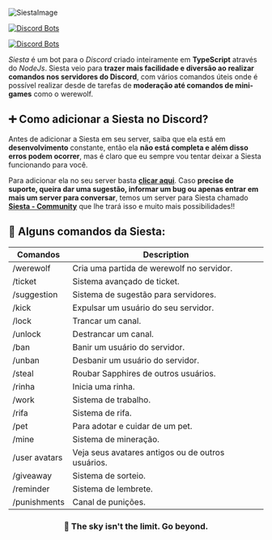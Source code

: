 
![SiestaImage](https://i.imgur.com/u7wSqyr.png)

[![Discord Bots](https://top.gg/api/widget/status/966064596328792084.svg)](https://top.gg/bot/754548334328283137)

[![Discord Bots](https://top.gg/api/widget/966064596328792084.svg)](https://top.gg/bot/966064596328792084)

*Siesta* é um bot para o *Discord* criado inteiramente em **TypeScript** através do *NodeJs*. Siesta veio para **trazer mais facilidade e diversão ao realizar comandos nos servidores do Discord**, com vários comandos úteis onde é possível realizar desde de tarefas de **moderação até comandos de mini-games** como o werewolf.

##  ➕ Como adicionar a Siesta no Discord?

Antes de adicionar a Siesta em seu server, saiba que ela está em **desenvolvimento** constante, então ela **não está completa e além disso erros podem ocorrer**, mas é claro que eu sempre vou tentar deixar a Siesta funcionando para você.

Para adicionar ela no seu server basta **[clicar aqui](https://discord.com/api/oauth2/authorize?client_id=966064596328792084&permissions=1532498934903&scope=applications.commands%20bot)**. Caso **precise de suporte, queira dar uma sugestão, informar um bug ou apenas entrar em mais um server para conversar**, temos um server para Siesta chamado **[Siesta - Community](https://discord.gg/ku84Gmt6hZ)** que lhe trará isso e muito mais possibilidades!!

## 🚀 Alguns comandos da Siesta:
  <section class="list-commands" id="commands">
        <div class="cmd-info">
        </div>
        <div class="cmds">
          <table class="table-data">
            <thead>
              <tr>
                <th>Comandos</th>
                <th>Description</th>
              </tr>
            </thead>
            <tbody>
              <tr>
                <td>/werewolf</td>
                <td> Cria uma partida de werewolf no servidor.</td>
              </tr>
              <tr>
                <td>/ticket </td>
                <td> Sistema avançado de ticket. </td>
              </tr>
              <tr>
                <td>/suggestion</td>
                <td> Sistema de sugestão para servidores. </td>
              </tr>
              <tr>
                <td>/kick</td>
                <td> Expulsar um usuário do seu servidor.</td>
              </tr>
              <tr>
                <td>/lock</td>
                <td> Trancar um canal.</td>
              </tr>
              <tr>
                <td>/unlock</td>
                <td> Destrancar um canal.</td>
              </tr>
<tr>
                <td>/ban</td>
                <td> Banir um usuário do servidor.</td>
              </tr>

<tr>
                <td>/unban</td>
                <td> Desbanir um usuário do servidor.</td>
              </tr>
<tr>
                <td>/steal</td>
                <td> Roubar Sapphires de outros usuários.</td>
              </tr>
<tr>
                <td>/rinha</td>
                <td> Inicia uma rinha.</td>
              </tr>
<tr>
                <td>/work</td>
                <td> Sistema de trabalho.</td>
              </tr>
<tr>
                <td>/rifa</td>
                <td> Sistema de rifa.</td>
              </tr>
<tr>
                <td>/pet</td>
                <td> Para adotar e cuidar de um pet.</td>
              </tr>
              <tr>
                <td>/mine</td>
                <td> Sistema de mineração.</td>
              </tr>
            </tr>
              <tr>
                <td>/user avatars</td>
                <td> Veja seus avatares antigos ou de outros usuários.</td>
              </tr>
            </tr>
              <tr>
                <td>/giveaway</td>
                <td> Sistema de sorteio.</td>
              </tr>
              </tr>
              <tr>
                <td>/reminder</td>
                <td> Sistema de lembrete.</td>
              </tr>
               <tr>
                <td>/punishments</td>
                <td> Canal de punições.</td>
              </tr>
            </tbody>
          </table>
        </div>
      </section>

<h3 align='center'>
    🚀 The sky isn't the limit. Go beyond.
</h3>
